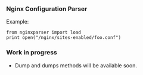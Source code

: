 ### Nginx Configuration Parser

Example:

    from nginxparser import load
    print open("/nginx/sites-enabled/foo.conf")


### Work in progress

 - Dump and dumps methods will be available soon.